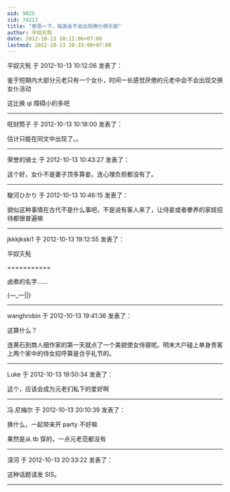 ```yaml
---
aid: 9025
zid: 74213
title: "邪恶一下，临高会不会出现换仆俱乐部"
author: 平奴灭髡
date: 2012-10-13 10:12:06+07:00
lastmod: 2012-10-13 20:33:00+07:00
---
```


平奴灭髡 于 2012-10-13 10:12:06 发表了：

鉴于短期内大部分元老只有一个女仆，时间一长感觉厌倦的元老中会不会出现交换女仆活动

这比换 qi 障碍小的多吧

---

旺财筒子 于 2012-10-13 10:18:00 发表了：

估计只能在同文中出现了。。

---

荣誉的骑士 于 2012-10-13 10:43:27 发表了：

这个好，女仆不是妻子顶多算妾。连心理负担都没有了。

---

駿河ひかり 于 2012-10-13 10:46:15 发表了：

貌似这种事情在古代不是什么事吧，不是说有客人来了，让侍妾或者豢养的家妓招待都很普遍嘛

---

jkkkjkski1 于 2012-10-13 19:12:55 发表了：

平奴灭髡

===========

卤煮的名字……

{—\_—||}

---

wanghrobin 于 2012-10-13 19:41:36 发表了：

这算什么？

连黄石到商人细作家的第一天就点了一个美貌使女侍寝呢。明末大户碰上单身贵客上两个家中的侍女招呼算是合乎礼节的。

---

Luke 于 2012-10-13 19:50:34 发表了：

这个，应该会成为元老们私下的爱好啊

---

冯.尼梅尔 于 2012-10-13 20:10:39 发表了：

换什么，一起带来开 party 不好嘛

果然是从 tb 穿的，一点元老范都没有

---

深河 于 2012-10-13 20:33:22 发表了：

这种话题请发 SIS。

---
